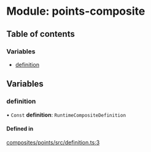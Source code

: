 # Module: points-composite

## Table of contents

### Variables

- [definition](points_composite.md#definition)

## Variables

### definition

• `Const` **definition**: `RuntimeCompositeDefinition`

#### Defined in

[composites/points/src/definition.ts:3](https://github.com/ceramicstudio/solutions-sdk/blob/996989c557810301e582e300ab7215628488db96/composites/points/src/definition.ts#L3)

